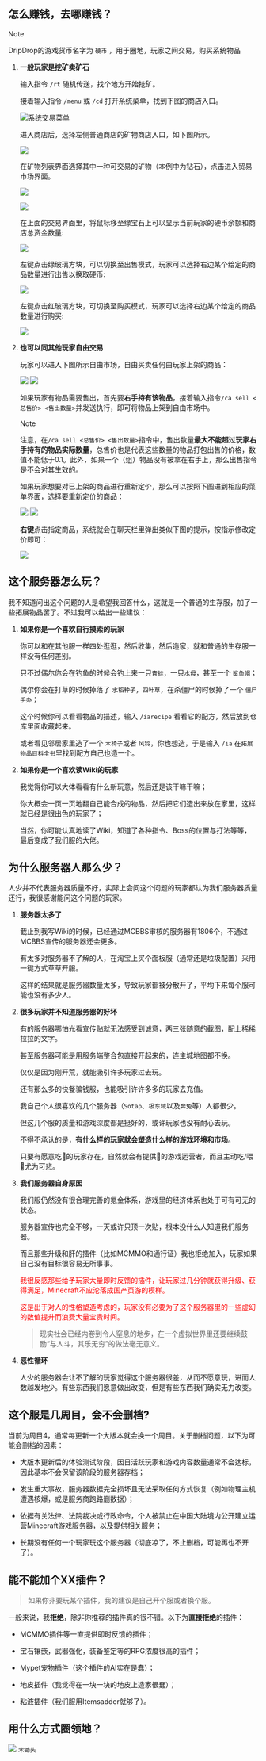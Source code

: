 ## 怎么赚钱，去哪赚钱？

> [!note]
> DripDrop的游戏货币名字为 `硬币` ，用于圈地，玩家之间交易，购买系统物品

1. **一般玩家是挖矿卖矿石**

    输入指令 `/rt` 随机传送，找个地方开始挖矿。

    接着输入指令 `/menu` 或 `/cd` 打开系统菜单，找到下图的商店入口。

    ![系统交易菜单](pics/store_menu.png)

    进入商店后，选择左侧普通商店的矿物商店入口，如下图所示。

    ![](pics/store_menu2.png)

    在矿物列表界面选择其中一种可交易的矿物（本例中为钻石），点击进入贸易市场界面。

    ![](pics/store_menu3.png)

    ![](pics/store_menu4.png)

    在上面的交易界面里，将鼠标移至绿宝石上可以显示当前玩家的硬币余额和商店总资金数量:
    
    ![](pics/store_menu5.png)
    
    左键点击绿玻璃方块，可以切换至出售模式，玩家可以选择右边某个给定的商品数量进行出售以换取硬币:
    
    ![](pics/store_menu6.png)

    左键点击红玻璃方块，可切换至购买模式，玩家可以选择右边某个给定的商品数量进行购买:

    ![](pics/store_menu7.png)

2. **也可以同其他玩家自由交易**

   玩家可以进入下图所示自由市场，自由买卖任何由玩家上架的商品：

   ![](pics/store_menu8.png)
   ![](pics/store_menu9.png)

   如果玩家有物品需要售出，首先要**右手持有该物品**，接着输入指令`/ca sell <总售价> <售出数量>`并发送执行，即可将物品上架到自由市场中。

   >[!note]
   >注意，在`/ca sell <总售价> <售出数量>`指令中，售出数量**最大不能超过玩家右手持有的物品实际数量**，总售价也是代表这些数量的物品打包出售的价格，数值不能低于0.1。此外，如果一个（组）物品没有被拿在右手上，那么出售指令是不会对其生效的。

   如果玩家想要对已上架的商品进行重新定价，那么可以按照下图进到相应的菜单界面，选择要重新定价的商品：

   ![](pics/store_menu10.png)
   ![](pics/store_menu11.png)

   **右键**点击指定商品，系统就会在聊天栏里弹出类似下图的提示，按指示修改定价即可：

   ![](pics/store_menu12.png)

## 这个服务器怎么玩？

我不知道问出这个问题的人是希望我回答什么，这就是一个普通的生存服，加了一些拓展物品罢了。不过我可以给出一些建议：

1. **如果你是一个喜欢自行摸索的玩家**

    你可以和在其他服一样四处逛逛，然后收集，然后造家，就和普通的生存服一样没有任何差别。
    
    只不过偶尔你会在钓鱼的时候会钓上来一只`青蛙`，一只`水母`，甚至一个 `鲨鱼帽`；

    偶尔你会在打草的时候掉落了 `水稻种子`，`四叶草`，在杀僵尸的时候掉了一个 `僵尸手办`；

    这个时候你可以看看物品的描述，输入 `/iarecipe` 看看它的配方，然后放到仓库里面收藏起来。

    或者看见邻居家里造了一个 `木椅子`或者 `风铃`，你也想造，于是输入 `/ia` 在`拓展物品百科全书`里找到配方自己也造一个。

2. **如果你是一个喜欢读Wiki的玩家**

    我觉得你可以大体看看有什么新玩意，然后还是该干嘛干嘛；

    你大概会一页一页地翻自己能合成的物品，然后把它们造出来放在家里，这样就已经是很出色的玩家了；
    
    当然，你可能认真地读了Wiki，知道了各种指令、Boss的位置与打法等等，最后变成了我们服的大佬。

## 为什么服务器人那么少？

人少并不代表服务器质量不好，实际上会问这个问题的玩家都认为我们服务器质量还行，我很感谢能问这个问题的玩家。

1. **服务器太多了**

    截止到我写Wiki的时候，已经通过MCBBS审核的服务器有1806个，不通过MCBBS宣传的服务器还会更多。

    有太多对服务器不了解的人，在淘宝上买个面板服（通常还是垃圾配置）采用一键方式草草开服。

    这样的结果就是服务器数量太多，导致玩家都被分散开了，平均下来每个服可能也没有多少人。

2. **很多玩家并不知道服务器的好坏**

    有的服务器哪怕光看宣传贴就无法感受到诚意，两三张随意的截图，配上稀稀拉拉的文字。

    甚至服务器可能是用服务端整合包直接开起来的，连主城地图都不换。

    仅仅是因为刚开荒，就能吸引许多玩家过去玩。

    还有那么多的快餐骗钱服，也能吸引许许多多的玩家去充值。

    我自己个人很喜欢的几个服务器（`Sotap`、`极东域`以及`奔兔`等）人都很少。

    但这几个服的质量和游戏深度都是挺好的，或许玩家也没有耐心去玩。
    
    不得不承认的是，**有什么样的玩家就会塑造什么样的游戏环境和市场**。
    
    只要有愿意吃💩的玩家存在，自然就会有提供💩的游戏运营者，而且主动吃/喂💩尤为可悲。

3. **我们服务器自身原因**

    我们服仍然没有很合理完善的氪金体系，游戏里的经济体系也处于可有可无的状态。

    服务器宣传也完全不够，一天或许只顶一次贴，根本没什么人知道我们服务器。

    而且那些升级和肝的插件（比如MCMMO和通行证）我也拒绝加入，玩家如果自己没有目标很容易无所事事。

    <font color=red>我很反感那些给予玩家大量即时反馈的插件，让玩家过几分钟就获得升级、获得满足，Minecraft不应沦落成国产页游的模样。</font>

    <font color=red>这是出于对人的性格塑造考虑的，玩家没有必要为了这个服务器里的一些虚幻的数值提升而浪费大量宝贵时间。</font>

    > 现实社会已经内卷到令人窒息的地步，在一个虚拟世界里还要继续鼓励“与人斗，其乐无穷”的做法毫无意义。

4. **恶性循环**

    人少的服务器会让不了解的玩家觉得这个服务器很差，从而不愿意玩，进而人数越发地少。有些东西我们愿意做出改变，但是有些东西我们确实无力改变。

## 这个服是几周目，会不会删档?

当前为周目4，通常每更新一个大版本就会换一个周目。关于删档问题，以下为可能会删档的因素：

+  大版本更新后的体验测试阶段，因日活跃玩家和游戏内容数量通常不会达标，因此基本不会保留该阶段的服务器存档；

+  发生重大事故，服务器数据完全损坏且无法采取任何方式恢复（例如物理主机遭遇核爆，或是服务商跑路删数据）；

+  依据有关法律、法院裁决或行政命令，个人被禁止在中国大陆境内公开建立运营Minecraft游戏服务器，以及提供相关服务；

+  长期没有任何一个玩家玩这个服务器（彻底凉了，不止删档，可能再也不开了）。

## 能不能加个XX插件？

> 如果你非要玩某个插件，我的建议是自己开个服或者换个服。

一般来说，我**拒绝**，除非你推荐的插件真的很不错。以下为**直接拒绝**的插件：

+   MCMMO插件等一直提供即时反馈的插件；

+   宝石镶嵌，武器强化，装备鉴定等的RPG浓度很高的插件；

+   Mypet宠物插件（这个插件的AI实在是蠢）；

+   地皮插件（我觉得在一块一块的地皮上造家很蠢）；

+   粘液插件（我们服用Itemsadder就够了）。

## 用什么方式圈领地？

<img src="pics/wooden_hoe.png" class="icon"/> `木锄头`